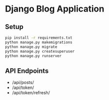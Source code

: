# Django Blog Application

## Setup

```bash
pip install -r requirements.txt
python manage.py makemigrations
python manage.py migrate
python manage.py createsuperuser
python manage.py runserver
```

## API Endpoints
- /api/posts/
- /api/token/
- /api/token/refresh/
